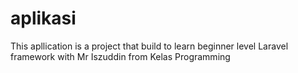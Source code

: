 # aplikasi
 This apllication is a project that build to learn beginner level Laravel framework with Mr Iszuddin from Kelas Programming
